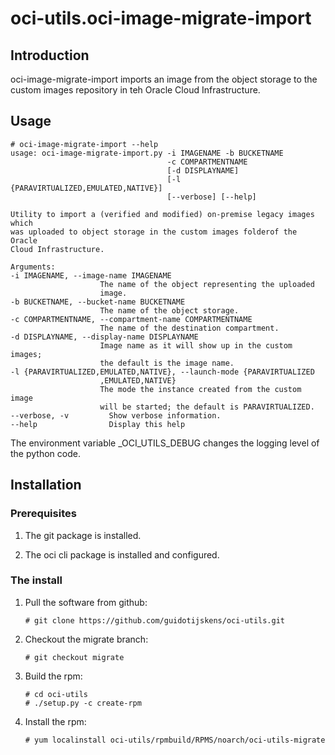 # oci-utils.oci-image-migrate-import

## Introduction

oci-image-migrate-import imports an image from the object storage to the
custom images repository in teh Oracle Cloud Infrastructure.

## Usage

    # oci-image-migrate-import --help
    usage: oci-image-migrate-import.py -i IMAGENAME -b BUCKETNAME
                                       -c COMPARTMENTNAME 
                                       [-d DISPLAYNAME]
                                       [-l {PARAVIRTUALIZED,EMULATED,NATIVE}]
                                       [--verbose] [--help]

    Utility to import a (verified and modified) on-premise legacy images which
    was uploaded to object storage in the custom images folderof the Oracle
    Cloud Infrastructure.

    Arguments:
    -i IMAGENAME, --image-name IMAGENAME
                        The name of the object representing the uploaded
                        image.
    -b BUCKETNAME, --bucket-name BUCKETNAME
                        The name of the object storage.
    -c COMPARTMENTNAME, --compartment-name COMPARTMENTNAME
                        The name of the destination compartment.
    -d DISPLAYNAME, --display-name DISPLAYNAME
                        Image name as it will show up in the custom images;
                        the default is the image name.
    -l {PARAVIRTUALIZED,EMULATED,NATIVE}, --launch-mode {PARAVIRTUALIZED
                        ,EMULATED,NATIVE}
                        The mode the instance created from the custom image
                        will be started; the default is PARAVIRTUALIZED.
    --verbose, -v         Show verbose information.
    --help                Display this help

The environment variable _OCI_UTILS_DEBUG changes the logging level of
the python code.
 
## Installation

### Prerequisites

   1. The git package is installed.

   1. The oci cli package is installed and configured.

### The install

1. Pull the software from github:

       # git clone https://github.com/guidotijskens/oci-utils.git

1. Checkout the migrate branch:

       # git checkout migrate

1. Build the rpm:

       # cd oci-utils
       # ./setup.py -c create-rpm

1. Install the rpm:

       # yum localinstall oci-utils/rpmbuild/RPMS/noarch/oci-utils-migrate
